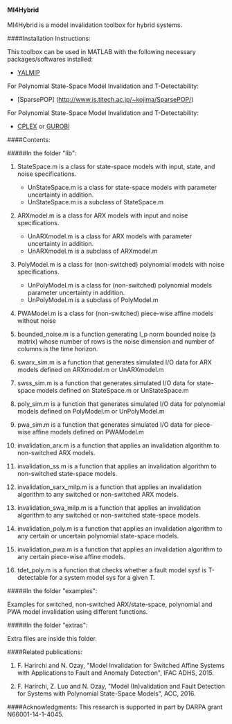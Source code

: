 #### MI4Hybrid

MI4Hybrid is a model invalidation toolbox for hybrid systems.

####Installation Instructions:

This toolbox can be used in MATLAB with the following necessary packages/softwares installed:
* [YALMIP](http://users.isy.liu.se/johanl/yalmip/)

For Polynomial State-Space Model Invalidation and T-Detectability: 
* [SparsePOP] (http://www.is.titech.ac.jp/~kojima/SparsePOP/)

For Polynomial State-Space Model Invalidation and T-Detectability: 
* [CPLEX](http://www-01.ibm.com/software/commerce/optimization/cplex-optimizer/) or [GUROBI](http://www.gurobi.com/)
 
####Contents:

#####In the folder "lib":

1. StateSpace.m is a class for state-space models with input, state, and noise specifications.
   * UnStateSpace.m is a class for state-space models with parameter uncertainty in addition.
   * UnStateSpace.m is a subclass of StateSpace.m

2. ARXmodel.m is a class for ARX models with input and noise specifications.
   * UnARXmodel.m is a class for ARX models with parameter uncertainty in addition.
   * UnARXmodel.m is a subclass of ARXmodel.m

3. PolyModel.m is a class for (non-switched) polynomial models with noise specifications.
   * UnPolyModel.m is a class for (non-switched) polynomial models parameter uncertainty in addition.
   * UnPolyModel.m is a subclass of PolyModel.m

4. PWAModel.m is a class for (non-switched) piece-wise affine models without noise

5. bounded_noise.m is a function generating l_p norm bounded noise (a matrix) whose number of rows is the noise dimension and number of columns is the time horizon.

6. swarx_sim.m is a function that generates simulated I/O data for ARX models defined on ARXmodel.m or UnARXmodel.m
 
7. swss_sim.m is a function that generates simulated I/O data for state-space models defined on StateSpace.m or UnStateSpace.m

8. poly_sim.m is a function that generates simulated I/O data for polynomial models defined on PolyModel.m or UnPolyModel.m

9. pwa_sim.m is a function that generates simulated I/O data for piece-wise affine models defined on PWAModel.m

10. invalidation_arx.m is a function that applies an invalidation algorithm to non-switched ARX models.
 
11. invalidation_ss.m is a function that applies an invalidation algorithm to non-switched state-space models.

12. invalidation_sarx_milp.m is a function that applies an invalidation algorithm to any switched or non-switched ARX models.

13. invalidation_swa_milp.m is a function that applies an invalidation algorithm to any switched or non-switched state-space models.

14. invalidation_poly.m is a function that applies an invalidation algorithm to any certain or uncertain polynomial state-space models.

15. invalidation_pwa.m is a function that applies an invalidation algorithm to any certain piece-wise affine models.

16. tdet_poly.m is a function that checks whether a fault model sysf is T-detectable for a system model sys for a given T.

#####In the folder "examples":

Examples for switched, non-switched ARX/state-space, polynomial and PWA model invalidation using different functions.

#####In the folder "extras":

Extra files are inside this folder.


####Related publications:
1. F. Harirchi and N. Ozay, "Model Invalidation for Switched Affine Systems with Applications to Fault and Anomaly Detection", IFAC ADHS, 2015.

2. F. Harirchi, Z. Luo and N. Ozay, "Model (In)validation and Fault Detection for Systems with Polynomial State-Space Models", ACC, 2016.

####Acknowledgments:
This research is supported in part by DARPA grant N66001-14-1-4045.
